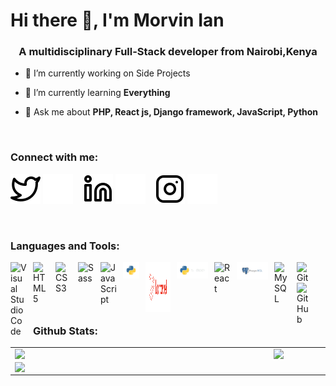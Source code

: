 # Hi there 👋, I'm Morvin Ian
<h3 align="center">A multidisciplinary Full-Stack developer from Nairobi,Kenya</h3>


- 🔭 I’m currently working on Side Projects

- 🌱 I’m currently learning **Everything**

- 💬 Ask me about **PHP, React js, Django framework, JavaScript, Python**



<br />


### Connect with me:

[![website](./img/twitter-light.svg)](https://twitter.com/OluochIan#gh-light-mode-only)
[![website](./img/twitter-dark.svg)](https://twitter.com/OluochIan#gh-dark-mode-only)
&nbsp;&nbsp;
[![website](./img/linkedin-light.svg)](https://linkedin.com/in/OluochIan#gh-light-mode-only)
[![website](./img/linkedin-dark.svg)](https://linkedin.com/in/OluochIan#gh-dark-mode-only)
&nbsp;&nbsp;
[![website](./img/instagram-light.svg)](https://instagram.com/oluoch_ian#gh-light-mode-only)
[![website](./img/instagram-dark.svg)](https://instagram.com/oluoch_ian#gh-dark-mode-only)

<br />


### Languages and Tools:
<img align="left" alt="Visual Studio Code" width="26px" src="https://cdn.jsdelivr.net/gh/devicons/devicon/icons/vscode/vscode-original.svg" style="padding-right:10px;" />
<img align="left" alt="HTML5" width="26px" src="https://cdn.jsdelivr.net/gh/devicons/devicon/icons/html5/html5-original.svg" style="padding-right:10px;" />
<img align="left" alt="CSS3" width="26px" src="https://cdn.jsdelivr.net/gh/devicons/devicon/icons/css3/css3-original.svg" style="padding-right:10px;" />
<img align="left" alt="Sass" width="26px" src="https://cdn.jsdelivr.net/gh/devicons/devicon/icons/sass/sass-original.svg" style="padding-right:10px;" />
<img align="left" alt="JavaScript" width="26px" src="https://cdn.jsdelivr.net/gh/devicons/devicon/icons/javascript/javascript-original.svg" style="padding-right:10px;" />
<img align="left" alt="Python" width="26px" src="./img/python.png" style="padding-right:10px;" />
<img align="left" alt="laravel" height="80px" width="40px" src="./img/laravel.png" style="padding-right:10px;" />
<img align="left" alt="Django" width="26px" src="./img/django.png" style="padding-right:10px; object-fit:cover; width:50px;" />
<img align="left" alt="React" width="26px" src="https://cdn.jsdelivr.net/gh/devicons/devicon/icons/react/react-original.svg" style="padding-right:10px;" />
<img align="left" alt="Postgres" width="26px" src="./img/postgre.png" style="padding-right:10px; object-fit:cover;width:50px;"/>
<img align="left" alt="MySQL" width="26px" src="https://cdn.jsdelivr.net/gh/devicons/devicon/icons/mysql/mysql-original.svg" style="padding-right:10px;" />
<img align="left" alt="Git" width="26px" src="https://cdn.jsdelivr.net/gh/devicons/devicon/icons/git/git-original.svg" style="padding-right:10px;" />
<img align="left" alt="GitHub" width="26px" src="https://user-images.githubusercontent.com/3369400/139447912-e0f43f33-6d9f-45f8-be46-2df5bbc91289.png" style="padding-right:10px;" />

<br /><br /> <br />


### Github Stats:

  <table>
  <tr>
      <td><img width="380px" align="left" src="https://github-readme-stats.vercel.app/api?username=Morvin-Ian&show_icons=true&count_private=true&include_all_commits&theme=tokyonight"/></td>
      <td><img width="400px" align="left" src="https://github-readme-stats.vercel.app/api/top-langs/?username=Morvin-Ian&langs_count=6&layout=compact&theme=tokyonight"/></td>
  </tr>   

   <td><img width="400px" align="left" src="https://github-readme-streak-stats.herokuapp.com/?user=Morvin-Ian&show_icons=true&locale=en&layout=compact&theme=tokyonight"/></td>  
  </tr>

</table>

